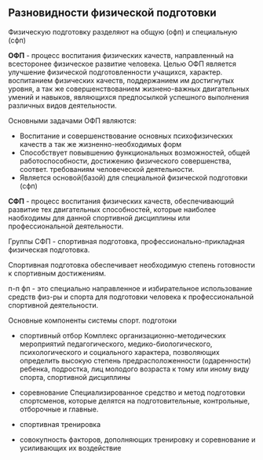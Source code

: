 ## Разновидности физической подготовки

Физическую подготовку разделяют на общую (офп) и специальную (сфп)

**ОФП** - процесс воспитания физических качеств, направленный на всесторонее физическое развитие человека. 
Целью ОФП является улучшение физической подготовленности учащихся, характер. воспитанием физических качеств, поддержанием им достигнутых уровня, а так же совершенствованием жизнено-важных двигательных умений и навыков, являющихся предпосылкой успешного выполнения различных видов деятельности.

Основными задачами ОФП являются:
- Воспитание и совершенствование основных психофизических качеств а так же жизненно-необходимых форм
- Способствует повывшению функциональных возможностей, общей работоспособности, достижению физического совершенства, соответ. требованиям человеческой деятельности.
- Является основой(базой) для специальной физической подготовки (сфп)

**СФП** - процесс воспитания физических качеств, обеспечивающий развитие тех двигательных способностей, которые наиболее наобходимы для данной спортивной дисциплины или профессиональной деятельности. 

Группы СФП - спортивная подготовка, профессионально-прикладная физическая подготовка. 

Спортивная подготовка обеспечивает необходимую степень готовности к спортивным достижениям. 

п-п фп - это специально направленное и избирательное использование средств физ-ры и спорта для подготовки человека к профессиональной спортивной деятельности.

Основные компоненты системы спорт. подготоки
- спортивный отбор
	Комплекс организационно-методических мероприятий педагогического, медико-биологического, психологического и социального характера, позволяющих определить высокую степень предрасположенности (одаренности) ребенка, подростка, лиц молодого возраста к тому или иному виду спорта, спортивной дисциплины
- соревнование
	Специализированное средство и метод подготовки спортсменов, которые делятся на подготовительные, контрольные, отборочные и главные.
- спортивная тренировка
	
- совокупность факторов, дополняющих тренировку и соревнование и усиливающих их воздействие